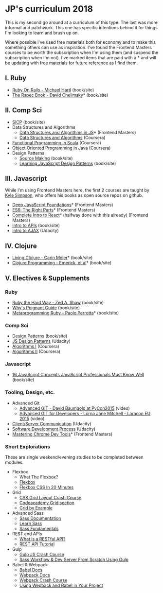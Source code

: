 # JP's curriculum 2018

This is my second go around at a curriculum of this type. The last was more informal and patchwork. This one has specific intentions behind it for things I'm looking to learn and brush up on.

Where possible I've used free materials both for economy and to make this something others can use as inspiration. I've found the Frontend Masters courses to be worth the subscription when I'm using them (and suspend the subscription when I'm not). I've marked items that are paid with a * and will be updating with free materials for future reference as I find them.

## I. Ruby
- [Ruby On Rails - Michael Hartl](http://railstutorial.org/) (book/site)
- [The Rspec Book - David Chelimsky](https://pragprog.com/book/achbd/the-rspec-book)* (book/site)

## II. Comp Sci
- [SICP](http://groups.csail.mit.edu/mac/classes/6.001/abelson-sussman-lectures/) (book/site)
- Data Structures and Algorithms
    - [Data Structures and Algorithms in JS](https://frontendmasters.com/courses/data-structures-algorithms/)* (Frontend Masters)
    - [Data Structures and Algorithms](https://www.coursera.org/specializations/data-structures-algorithms) (Coursera)
- [Functional Programming in Scala](https://www.coursera.org/specializations/scala) (Coursera)
- [Object Oriented Programming in Java](https://www.coursera.org/learn/object-oriented-java) (Coursera)
- Design Patterns
    - [Source Making](https://sourcemaking.com/design_patterns) (book/site)
    - [Learning JavaScript Design Patterns](https://addyosmani.com/resources/essentialjsdesignpatterns/book/) (book/site)

## III. Javascript
While I'm using Frontend Masters here, the first 2 courses are taught by [Kyle Simpson](https://github.com/getify), who offers his books as open source repos on github.

- [Deep JavaScript Foundations](https://frontendmasters.com/courses/javascript-foundations/)* (Frontend Masters)
- [ES6: The Right Parts](https://frontendmasters.com/courses/es6-right-parts/)* (Frontend Masters)
- [Complete Intro to React](https://frontendmasters.com/courses/react/)*  (halfway done with this already) (Frontend Masters)
- [Intro to APIs](https://zapier.com/learn/apis/chapter-1-introduction-to-apis/) (book/site)
- [Intro to AJAX](https://www.udacity.com/course/intro-to-ajax--ud110) (Udacity)

## IV. Clojure
- [Living Clojure - Carin Meier](http://shop.oreilly.com/product/0636920034292.do)* (book/site)
- [Clojure Programming - Emerick, et al](http://shop.oreilly.com/product/0636920013754.do)* (book/site)

## V. Electives & Supplements

### Ruby
- [Ruby the Hard Way - Zed A. Shaw](https://learnrubythehardway.org/book/) (book/site)
- [Why's Poignant Guide](https://poignant.guide/) (book/site)
- [Metaprogramming Ruby - Paolo Perrotta](https://pragprog.com/book/ppmetr/metaprogramming-ruby)* (book/site)

### Comp Sci
- [Design Patterns](http://www.oodesign.com/) (book/site)
- [JS Design Patterns](https://classroom.udacity.com/courses/ud989) (Udacity)
- [Algorithms I](https://www.coursera.org/learn/algorithms-part1) (Coursera)
- [Algorithms II](https://www.coursera.org/learn/algorithms-part2) (Coursera)

### Javascript
- [16 JavaScript Concepts JavaScript Professionals Must Know Well](http://javascriptissexy.com/16-javascript-concepts-you-must-know-well/) (book/site)

### Tooling, Design, etc.

- Advanced Git
    - [Advanced GIT - David Baumgold at PyCon2015](https://www.youtube.com/watch?v=4EOZvow1mk4) (video)
    - [Advanced GIT for Developers - Lorna Jane Mitchell - Laracon EU 2015](https://www.youtube.com/watch?v=duqBHik7nRo) (video)
- [Client/Server Communication](https://classroom.udacity.com/courses/ud897) (Udacity)
- [Software Development Process](https://classroom.udacity.com/courses/ud805) (Udacity)
- [Mastering Chrome Dev Tools](https://frontendmasters.com/courses/chrome-dev-tools/)* (Frontend Masters)

### Short Explorations 

These are single weekend/evening studies to be completed between modules.

- Flexbox
    - [What The Flexbox?](https://flexbox.io/)
    - [Flexbox](https://internetingishard.com/html-and-css/flexbox/)
    - [Flexbox CSS In 20 Minutes](https://www.youtube.com/watch?v=JJSoEo8JSnc)
- Grid
    - [CSS Grid Layout Crash Course](https://www.youtube.com/watch?v=jV8B24rSN5o)
    - [Codeacademy Grid section](https://www.codecademy.com/courses/learn-css-grid/lessons/css-grid-i/exercises/display-grid?action=lesson_resume&course_redirect=learn-css)
    - [Grid by Example](https://gridbyexample.com/)
- Advanced Sass
    - [Sass Documentation](http://sass-lang.com/guide)
    - [Learn Sass](https://www.codecademy.com/learn/learn-sass)  
    - [Sass Fundamentals](https://frontendmasters.com/courses/sass/)
- REST and APIs
    - [What is a RESTful API?](https://www.youtube.com/watch?v=Q-BpqyOT3a8&t=1s)
    - [REST API Tutorial](https://restfulapi.net/)
- Gulp
    - [Gulp JS Crash Course](https://www.youtube.com/watch?v=1rw9MfIleEg)
    - [Sass Workflow & Dev Server From Scratch Using Gulp](https://www.youtube.com/watch?v=rmXVmfx3rNo)
- Babel & Webpack
    - [Babel Docs](https://babeljs.io/)
    - [Webpack Docs](https://webpack.js.org/concepts/)
    - [Webpack Crash Course](https://www.youtube.com/watch?v=lziuNMk_8eQ)
    - [Using Wepback and Babel in Your Project](https://www.youtube.com/watch?v=2Hg25h0v4UM)

